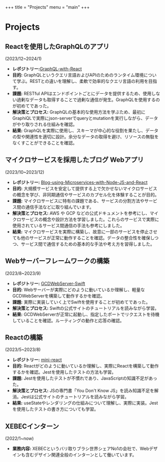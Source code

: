 +++
title = "Projects"
menu = "main"
+++

# Projects

## Reactを使用したGraphQLのアプリ
(2023/12~2024/1)
- **レポジトリー:**[GraphQL-with-React](https://github.com/eightsuzuki/GraphQL-with-React)
- **目的:** GraphQLというクエリ言語およびAPIのためのランタイム環境について学ぶ。RESTとの違いを理解し、柔軟で効率的なクエリ言語の利用を目指す。
- **課題:** RESTful APIはエンドポイントごとにデータを提供するため、使用しない過剰なデータも取得することで過剰な通信が発生。GraphQLを使用するのが初めてであった。
- **解決策とプロセス:** GraphQLの基本的な使用方法を学ぶため、最初にGraphiQLで実際にjson-serverでqueryとmutationを実行しながら、データがやり取りされる仕組みを確認。
- **結果:** GraphQLを実際に使用し、スキーマが中心的な役割を果たし、データの型や関連性を適切に設計。余分なデータの取得を避け、リソースの無駄をなくすことができることを確認。

## マイクロサービスを採用したブログ Webアプリ
(2023/10~2023/12)
- **レポジトリー:** [Blog-using-Microservices-with-Node-JS-and-React](https://github.com/eightsuzuki/Blog-using-Microservices-with-Node-JS-and-React)
- **目的:** 大規模サービスを安定して提供する上で欠かせないマイクロサービスの概念を学び、非同期通信やサービスのカプセル化を体験することが目的。
- **課題:** マイクロサービスに特有の課題である、サービスの分割方法やサービス間の通信手法などに取り組んでいます。
- **解決策とプロセス:** AWS や GCP などの公式ドキュメントを参考にし、マイクロサービスの概念や設計方法を学習しました。これらのサービスで実際に使用されているサービス間通信の手法も参考にしました。
- **結果:** マイクロサービスを実際に構築し、故意に一部のサービスを停止させても他のサービスが正常に動作することを確認。データの整合性を確保しつつ、サービス間で通信するための基本的な手法や考え方を習得しました。

## Webサーバーフレームワークの構築
(2023/8~2023/9)
- **レポジトリー:** [GCDWebServer-Swift](https://github.com/eightsuzuki/GCDWebServer-Swift)
- **目的:** Webサーバーが実際にどのように動いているか理解し、軽量なGCDWebServerを構築して動作するかを確認。
- **課題:** 実際に実装していく上でSwiftを使用することが初めてであった。
- **解決策とプロセス:** Swiftの公式サイトのチュートリアルを読みながら学習。
- **結果:** GCDWebServerが正常に起動し、指定したポートでリクエストを待機していることを確認。ルーティングの動作と応答の確認。

## Reactの構築
(2023/5~2023/8)
- **レポジトリー:** [mini-react](https://github.com/eightsuzuki/mini-react)
- **目的:** Reactがどのように動いているか理解し、実際にReactを構築して動作するかを確認。Jestを使用したテストの方法も学習。
- **課題:** Jestを使用したテストが不慣れであり、JavaScriptの知識不足があった。
- **解決策とプロセス:** JSの専門書「You Don't Know JS」を読み知識不足を解消。Jestは公式サイトのチュートリアルを読みながら学習。
- **結果:** useStateやレンダリングの仕組みについて理解し、実際に実装。Jestを使用したテストの書き方についても学習。

## XEBECインターン
(2022/1~now)
- **業務内容:** XEBECというバリ取りブラシ世界シェアNo1の会社で、Webデザインも含むデザイン関連全般のインターンとして働いています。